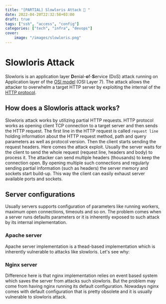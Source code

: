 ```yaml
---
title: "[PARTIAL] Slowloris Attack 🦥 "
date: 2022-04-20T22:32:58+03:00
draft: true
tags: ["ssh", "access", "config"]
categories: ["tech", "infra", "devops"]
cover:
    image: "/images/slowloris.png"
---
```


# Slowloris Attack

Slowloris is an application layer **D**enial-**o**f-**S**ervice (DoS) attack
running on Application layer of the [OSI model](https://en.wikipedia.org/wiki/OSI_model) (OSI Layer 7).
The attack allows the attacker to overwhelm a target HTTP server by exploiting
the internal of the [HTTP protocol](https://en.wikipedia.org/wiki/Hypertext_Transfer_Protocol).


## How does a Slowloris attack works?
Slowloris attack works by utilizing partial HTTP requests. HTTP protocol works
as opening client TCP connection to a target server and then sends the HTTP request.
The first line in the HTTP request is called `request line` holding information
about the HTTP request method, path and query parameters as well as protocol version.
Then the client starts sending the request headers. Here comes the attack exploit.
Usually the server waits for the client to send the whole request (request line,
headers and body) to process it. The attacker can send multiple headers (thousands)
to keep the connection open. By opening multiple such connections and regularly
sending partial information (such as headers) the server memory and sockets start
build-up. This way the client can easily exhaust server available ports and sockets.


## Server configurations
Usually servers supports configuration of parameters like running workers,
maximum open connections, timeouts and so on. The problem comes when a server
runs defaults parameters or it is inherently exposed to such attack by its
internal implementation.

### Apache server
Apache server implementation is a thead-based implementation which is inherently
vulnerable to attacks like slowloris. Let's see why:

### Nginx server
Difference here is that nginx implementation relies on event based system
which saves the server from attacks such slowloris. But the problem may come
from having nginx running its default configuration. Nowadays nginx comes
with default configuration that is pretty obsolete and it is usually vulnerable
to slowloris attack.
